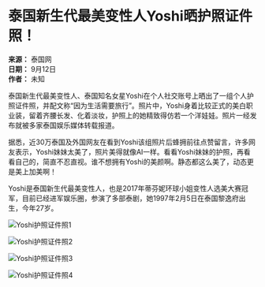 # 泰国新生代最美变性人Yoshi晒护照证件照！

**来源：** 泰国网  
**日期：** 9月12日  
**作者：** 未知

泰国新生代最美变性人、泰国知名女星Yoshi在个人社交账号上晒出了一组个人护照证件照，并配文称“因为生活需要旅行”。照片中，Yoshi身着比较正式的美白职业装，留着齐腰长发、化着淡妆，护照上的她精致得仿若一个洋娃娃。照片一经发布就被多家泰国娱乐媒体转载报道。

据悉，近30万泰国及外国网友在看到Yoshi该组照片后蜂拥前往点赞留言，许多网友表示，Yoshi妹妹太美了，照片美得就像AI一样。看看Yoshi妹妹的护照，再看看自己的，简直不忍直视。谁不想拥有Yoshi的美颜啊。静态都这么美了，动态更是美上加美啊！

Yoshi是泰国新生代最美变性人，也是2017年蒂芬妮环球小姐变性人选美大赛冠军，目前已经进军娱乐圈，参演了多部泰剧，她1997年2月5日在泰国黎逸府出生，今年27岁。

![Yoshi护照证件照1](https://scontent-sjc3-1.xx.fbcdn.net/v/t39.30808-6/459626147_1056553866470972_5101257622381020176_n.jpg?stp=dst-jpg_s600x600_tt6&_nc_cat=110&ccb=1-7&_nc_sid=127cfc&_nc_ohc=qwe-EovRETEQ7kNvgFAzU3B&_nc_oc=Adj1txfUYhEhPULPcuWTonH9ReCloXufJWa8vkO1-QSg0oUOzsdv6HHNv7i1V_1TB6Q&_nc_zt=23&_nc_ht=scontent-sjc3-1.xx&_nc_gid=AZqUMkxo9mavoX-d5fgdyzJ&oh=00_AYAG0M5zVV5MBYIwbqaQ8XtGZA65pw902r2SUKEkXEs2zw&oe=67BB7323)

![Yoshi护照证件照2](https://scontent-sjc3-1.xx.fbcdn.net/v/t39.30808-6/459565864_1056553869804305_4689216407954233138_n.jpg?stp=dst-jpg_p480x480_tt6&_nc_cat=109&ccb=1-7&_nc_sid=127cfc&_nc_ohc=3hr0Ul9iXvAQ7kNvgEc9EI1&_nc_oc=AdjdWhe8eT0E-6gdh3Pz-y32BgIDe491QPe7vVaBLo5Z5KNagvK0Uc5nPxlzq8Lz72w&_nc_zt=23&_nc_ht=scontent-sjc3-1.xx&_nc_gid=AZqUMkxo9mavoX-d5fgdyzJ&oh=00_AYBA9JVYDw4akqXqPtho2x9l0Y6dsg7ZtB479tpq4cx8XA&oe=67BB7241)

![Yoshi护照证件照3](https://scontent-sjc3-1.xx.fbcdn.net/v/t39.30808-6/459889265_1056553873137638_6060802639020332777_n.jpg?stp=dst-jpg_s600x600_tt6&_nc_cat=111&ccb=1-7&_nc_sid=127cfc&_nc_ohc=jKL0DUhX92IQ7kNvgGNXPug&_nc_oc=AdjroDx3X1s3LOKlDMtvYCk2fyCnAvTEZqYZuKmNCteyonI28uiN2xLSBH-jQHzB1_M&_nc_zt=23&_nc_ht=scontent-sjc3-1.xx&_nc_gid=AZqUMkxo9mavoX-d5fgdyzJ&oh=00_AYAOcZsPPntNCCwY6bUC8_kACES7rX6P5RrBEPEZmdxVtg&oe=67BB746A)

![Yoshi护照证件照4](https://scontent-sjc3-1.xx.fbcdn.net/v/t39.30808-6/459463697_1056554066470952_4722920135037036958_n.jpg?stp=dst-jpg_p480x480_tt6&_nc_cat=111&ccb=1-7&_nc_sid=127cfc&_nc_ohc=q5u6t060Kz4Q7kNvgEotxt_&_nc_oc=AdhK0CwTgsExYMS_VqodLa1qrFzbWHX42ddCWFB4v0UJRlK4e8E5_U0nYbQjWv0ECGQ&_nc_zt=23&_nc_ht=scontent-sjc3-1.xx&_nc_gid=AZqUMkxo9mavoX-d5fgdyzJ&oh=00_AYAlsulj6cfT54UNqS89t7jjqhrbU-D716U5OsUYOl6yZw&oe=67BB816E)